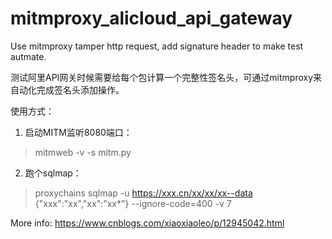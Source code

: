 # mitmproxy_alicloud_api_gateway

Use mitmproxy tamper http request, add signature header to make test autmate.

测试阿里API网关时候需要给每个包计算一个完整性签名头，可通过mitmproxy来自动化完成签名头添加操作。

使用方式：
1. 启动MITM监听8080端口：
> mitmweb -v  -s mitm.py  
2. 跑个sqlmap：
> proxychains sqlmap -u  https://xxx.cn/xx/xx/xx--data \{\"xxx\":\"xx\",\"xx\":\"xx*\"\}  --ignore-code=400  -v 7


More info:
https://www.cnblogs.com/xiaoxiaoleo/p/12945042.html
